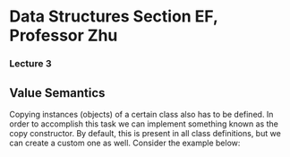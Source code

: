 # Data Structures Section EF, Professor Zhu

### Lecture 3

Value Semantics
---------------
Copying instances (objects) of a certain class also has to be defined.
In order to accomplish this task we can implement something known as the
copy constructor. By default, this is present in all class definitions,
but we can create a custom one as well. Consider the example below:

	
